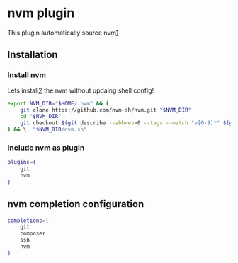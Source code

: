 # nvm plugin

This plugin automatically source nvm[1]

## Installation

### Install nvm

Lets install[2] the nvm without updaing shell config!

```bash
export NVM_DIR="$HOME/.nvm" && (
	git clone https://github.com/nvm-sh/nvm.git "$NVM_DIR"
	cd "$NVM_DIR"
	git checkout $(git describe --abbrev=0 --tags --match "v[0-9]*" $(git rev-list --tags --max-count=1))
) && \. "$NVM_DIR/nvm.sh"
```

### Include nvm as plugin

```bash
plugins=(
	git
	nvm
)
```

## nvm completion configuration

```bash
completions=(
	git
	composer
	ssh
	nvm
)
```

[1]: https://github.com/nvm-sh/nvm
[2]: https://github.com/nvm-sh/nvm#manual-install
